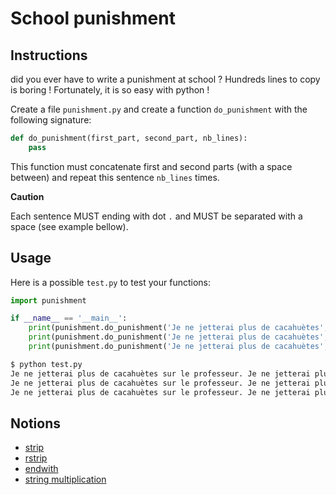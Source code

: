 # School punishment

## Instructions

did you ever have to write a punishment at school ? Hundreds lines to copy is boring ! Fortunately, it is so easy with python !

Create a file `punishment.py` and create a function `do_punishment` with the following signature:

```python
def do_punishment(first_part, second_part, nb_lines):
    pass
```

This function must concatenate first and second parts (with a space between) and repeat this sentence `nb_lines` times.

**Caution**

Each sentence MUST ending with dot `.` and MUST be separated with a space (see example bellow).


## Usage

Here is a possible `test.py` to test your functions:

```python
import punishment

if __name__ == '__main__':
    print(punishment.do_punishment('Je ne jetterai plus de cacahuètes', 'sur le professeur.', 3))
    print(punishment.do_punishment('Je ne jetterai plus de cacahuètes', 'sur le professeur.        ', 3))
    print(punishment.do_punishment('Je ne jetterai plus de cacahuètes', '   sur le professeur', 3))
```

```bash
$ python test.py
Je ne jetterai plus de cacahuètes sur le professeur. Je ne jetterai plus de cacahuètes sur le professeur. Je ne jetterai plus de cacahuètes sur le professeur.
Je ne jetterai plus de cacahuètes sur le professeur. Je ne jetterai plus de cacahuètes sur le professeur. Je ne jetterai plus de cacahuètes sur le professeur.
Je ne jetterai plus de cacahuètes sur le professeur. Je ne jetterai plus de cacahuètes sur le professeur. Je ne jetterai plus de cacahuètes sur le professeur.
```

## Notions

* [strip](https://www.w3schools.com/python/ref_string_strip.asp)
* [rstrip](https://www.w3schools.com/python/ref_string_rstrip.asp)
* [endwith](https://www.w3schools.com/python/ref_string_endswith.asp)
* [string multiplication](https://www.geeksforgeeks.org/create-multiple-copies-of-a-string-in-python-by-using-multiplication-operator/)
